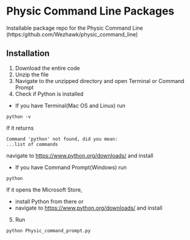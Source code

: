 # Physic Command Line Packages
Installable package repo for the Physic Command Line (https:/github.com/Wezhawk/physic_command_line)

## Installation
1. Download the entire code
2. Unzip the file
3. Navigate to the unzipped directory and open Terminal or Command Prompt
4. Check if Python is installed
  - If you have Terminal(Mac OS and Linux) run
  ```
  python -v
  ```
  If it returns
  ```
  Command 'python' not found, did you mean:
  ...list of commands
  ```
  navigate to https://www.python.org/downloads/ and install

  - If you have Command Prompt(Windows) run
  ```
  python
  ```
  If it opens the Microsoft Store, 
  - install Python from there or 
  - navigate to https://www.python.org/downloads/ and install
  
5. Run
```
python Physic_command_prompt.py
```
